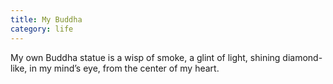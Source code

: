 ```yaml
---
title: My Buddha
category: life
---
```


My own  Buddha statue
is a wisp of smoke,
a glint of light,
shining
diamond-like,
in my mind’s eye,
from the center of my heart.
